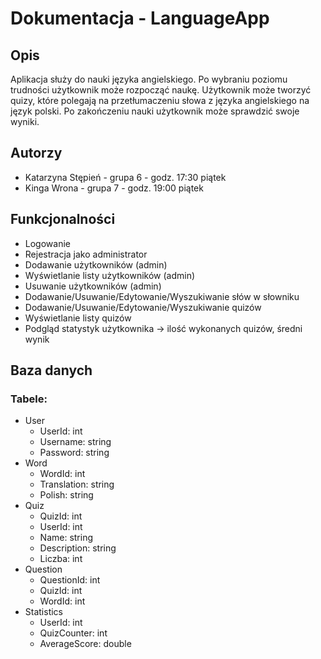 # Dokumentacja -  LanguageApp

## Opis

Aplikacja służy do nauki języka angielskiego. Po wybraniu poziomu trudności użytkownik może rozpocząć naukę. Użytkownik może tworzyć quizy, które polegają na przetłumaczeniu słowa z języka angielskiego na język polski. Po zakończeniu nauki użytkownik może sprawdzić swoje wyniki.

## Autorzy

- Katarzyna Stępień - grupa 6 - godz. 17:30 piątek
- Kinga Wrona - grupa 7 - godz. 19:00 piątek

## Funkcjonalności

- Logowanie
- Rejestracja jako administrator
- Dodawanie użytkowników (admin)
- Wyświetlanie listy użytkowników (admin)
- Usuwanie użytkowników (admin)
- Dodawanie/Usuwanie/Edytowanie/Wyszukiwanie słów w słowniku 
- Dodawanie/Usuwanie/Edytowanie/Wyszukiwanie quizów
- Wyświetlanie listy quizów
- Podgląd statystyk użytkownika -> ilość wykonanych quizów, średni wynik

## Baza danych

### Tabele:
- User
    - UserId: int
    - Username: string
    - Password: string
- Word
    - WordId: int
    - Translation: string
    - Polish: string
- Quiz
    - QuizId: int
    - UserId: int
    - Name: string
    - Description: string
    - Liczba: int
- Question
    - QuestionId: int
    - QuizId: int
    - WordId: int
- Statistics
    - UserId: int
    - QuizCounter: int
    - AverageScore: double



